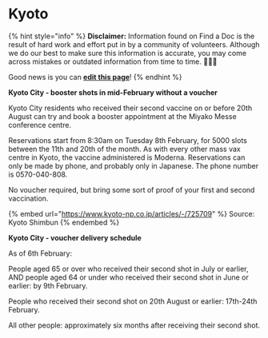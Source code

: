 # Kyoto

{% hint style="info" %}
**Disclaimer:** Information found on Find a Doc is the result of hard work and effort put in by a community of volunteers. Although we do our best to make sure this information is accurate, you may come across mistakes or outdated information from time to time. 🙇🏾‍♀️

Good news is you can [**edit this page**](https://app.gitbook.com/invite/Hmir5Cugknp7uJaXBpz1/94vH2CSObJutobSAA9Ft)!
{% endhint %}

**Kyoto City - booster shots in mid-February without a voucher**

Kyoto City residents who received their second vaccine on or before 20th August can try and book a booster appointment at the Miyako Messe conference centre.

Reservations start from 8:30am on Tuesday 8th February, for 5000 slots between the 11th and 20th of the month. As with every other mass vax centre in Kyoto, the vaccine administered is Moderna. Reservations can only be made by phone, and probably only in Japanese. The phone number is 0570-040-808.

No voucher required, but bring some sort of proof of your first and second vaccination.

{% embed url="https://www.kyoto-np.co.jp/articles/-/725709" %}
Source: Kyoto Shimbun
{% endembed %}

**Kyoto City - voucher delivery schedule**

As of 6th February:

People aged 65 or over who received their second shot in July or earlier, AND people aged 64 or under who received their second shot in June or earlier: by 9th February.

People who received their second shot on 20th August or earlier: 17th-24th February.

All other people: approximately six months after receiving their second shot.

